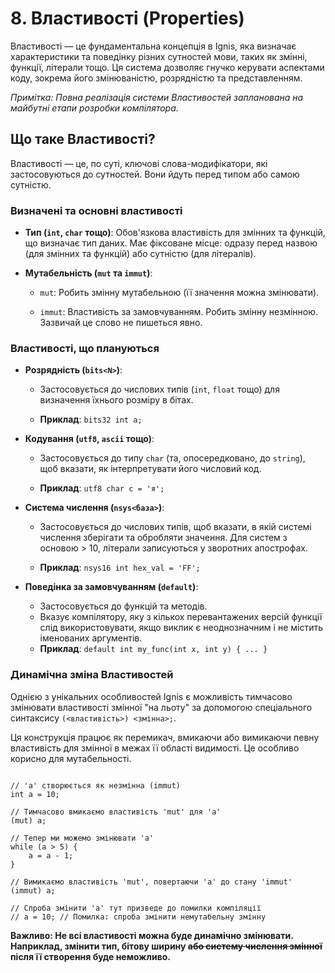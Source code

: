 # 8. Властивості (Properties)
Властивості — це фундаментальна концепція в Ignis, яка визначає характеристики та поведінку різних сутностей мови, таких як змінні, функції, літерали тощо. Ця система дозволяє гнучко керувати аспектами коду, зокрема його змінюваністю, розрядністю та представленням.

_Примітка: Повна реалізація системи Властивостей запланована на майбутні етапи розробки компілятора._

## Що таке Властивості?
Властивості — це, по суті, ключові слова-модифікатори, 
які застосовуються до сутностей. Вони йдуть перед типом або самою сутністю.

### Визначені та основні властивості
- **Тип (`int`, `char` тощо)**: Обов'язкова властивість для змінних та функцій, 
  що визначає тип даних. Має фіксоване місце: одразу перед назвою 
  (для змінних та функцій) або сутністю (для літералів).

- **Мутабельність (`mut` та `immut`)**:

  - `mut`: Робить змінну мутабельною (її значення можна змінювати).

  - `immut`: Властивість за замовчуванням. Робить змінну незмінною. 
    Зазвичай це слово не пишеться явно.

### Властивості, що плануються
- **Розрядність (`bits<N>`)**:

  - Застосовується до числових типів (`int`, `float` тощо) 
    для визначення їхнього розміру в бітах.

  - **Приклад**: `bits32 int a;`

- **Кодування (`utf8`, `ascii` тощо)**:

  - Застосовується до типу `char` (та, опосередковано, до `string`), 
    щоб вказати, як інтерпретувати його числовий код.

  - **Приклад**: `utf8 char c = 'я';`

- **Система числення (`nsys<база>`)**:

  - Застосовується до числових типів, щоб вказати, 
    в якій системі числення зберігати та обробляти значення. 
    Для систем з основою > 10, літерали записуються у зворотних апострофах.

  - **Приклад**: `nsys16 int hex_val = 'FF';`

- **Поведінка за замовчуванням (`default`)**:
    - Застосовується до функцій та методів.
    - Вказує компілятору, яку з кількох перевантажених версій функції слід використовувати, 
      якщо виклик є неоднозначним і не містить іменованих аргументів.
    - **Приклад**: `default int my_func(int x, int y) { ... }`

### Динамічна зміна Властивостей
Однією з унікальних особливостей Ignis є можливість тимчасово змінювати властивості 
змінної "на льоту" за допомогою спеціального синтаксису `(<властивість>) <змінна>;`.

Ця конструкція працює як перемикач, вмикаючи або вимикаючи певну властивість 
для змінної в межах її області видимості. Це особливо корисно для мутабельності.

```Ignis

// 'a' створюється як незмінна (immut)
int a = 10;

// Тимчасово вмикаємо властивість 'mut' для 'a'
(mut) a;

// Тепер ми можемо змінювати 'a'
while (a > 5) {
    a = a - 1;
}

// Вимикаємо властивість 'mut', повертаючи 'a' до стану 'immut'
(immut) a;

// Спроба змінити 'a' тут призведе до помилки компіляції
// a = 10; // Помилка: спроба змінити немутабельну змінну
```

**Важливо: Не всі властивості можна буде динамічно змінювати. Наприклад, змінити тип, бітову ширину ~~або систему числення змінної~~ після її створення буде неможливо.**